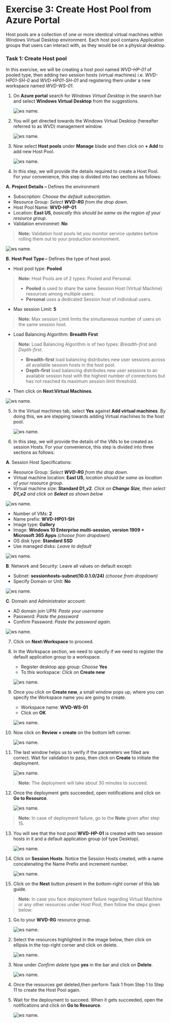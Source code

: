 # **Exercise 3: Create Host Pool from Azure Portal** 

 
Host pools are a collection of one or more identical virtual machines within Windows Virtual Desktop environment. Each host pool contains Application groups that users can interact with, as they would be on a physical desktop. 
 
### **Task 1: Create Host pool**

In this exercise, we will be creating a host pool named *WVD-HP-01* of pooled type, then adding two session hosts (virtual machines) i.e. *WVD-HP01-SH-0* and *WVD-HP01-SH-01*  and registering them under a new workspace named *WVD-WS-01*.

1. On **Azure portal** search for *Windows Virtual Desktop* in the search bar and select **Windows Virtual Desktop** from the suggestions.

   ![ws name.](media/w1.png)
 

2. You will get directed towards the Windows Virtual Desktop (hereafter referred to as WVD) management window.  

   ![ws name.](media/64.png)

3. Now select **Host pools** under **Manage** blade and then click on **+ Add** to add new Host Pool.

   ![ws name.](media/z.png)

4. In this step, we will provide the details required to create a Host Pool. For your convenience, this step is divided into two sections as follows:

 **A.** **Project Details –** Defines the environment 

   - Subscription: *Choose the default subscription*.
   - Resource Group: *Select **WVD-RG** from the drop down*.
   - Host Pool Name: **WVD-HP-01**
   - Location: **East US**, *basically this should be same as the region of your resource group*.      
   - Validation environmet: **No**
      
   >**Note:** Validation host pools let you monitor service updates before rolling them out to your production environment.
            
   ![ws name.](media/w9.png)
   
 **B.** **Host Pool Type –** Defines the type of host pool. 

   - Host pool type: **Pooled** 
      
   >**Note:** Host Pools are of 2 types: Pooled and Personal.  
   > - **Pooled** is used to share the same Session Host (Virtual Machine) resources among multiple users.
   > - **Personal** uses a dedicated Session host of individual users.

   - Max session Limit: **5**
      
   >**Note:** Max session Limit limits the simultaneous number of users on the same session host.
     
   - Load Balancing Algorithm: **Breadth First**
      
   >**Note:** Load Balancing Algorithm is of two types: *Breadth-first* and *Depth-first*. 
   > - **Breadth-first** load balancing distributes new user sessions across all available session hosts in the host pool. 
   > - **Depth-first** load balancing distributes new user sessions to an available session host with the highest number of connections but has not reached its maximum session limit threshold.
     
   - Then click on **Next:Virtual Machines**.
          
   ![ws name.](media/w10.png)  

5. In the Virtual machines tab, select **Yes** against **Add virtual machines**. By doing this, we are stepping towards adding Virtual machines to the host pool. 

   ![ws name.](media/66.png)

6. In this step, we will provide the details of the VMs to be created as session Hosts. For your convenience, this step is divided into three sections as follows:

  **A**. Session Host Specifications:     

   - Resource Group: *Select **WVD-RG** from the drop down*.
   - Virtual machine location: **East US**, *location should be same as location of your resource group*.
   - Virtual machine size: **Standard D1_v2**. *Click on **Change Size**, then select **D1_v2** and click on **Select** as shown below*
   
   ![ws name.](media/65.png)

   - Number of VMs: **2**   
   - Name prefix: **WVD-HP01-SH** 
   - Image type: **Gallery**
   - Image: **Windows 10 Enterprise multi-session, version 1909 + Microsoft 365 Apps** *(choose from dropdown)* 
   - OS disk type: **Standard SSD**
   - Use managed disks: *Leave to default*
   
   ![ws name.](media/ex3.png)
   
   
  **B**. Network and Security:
   Leave all values on default except:
   - Subnet: **sessionhosts-subnet(10.0.1.0/24)** *(choose from dropdown)*
   - Specify Domain or Unit: **No**
 
   ![ws name.](media/w3.png)
 
  **C**. Domain and Administrator account:
  
   - AD domain join UPN: *Paste your username* **<inject key="AzureAdUserEmail" />**
   - Password: *Paste the password* **<inject key="AzureAdUserPassword" />**
   - Confirm Password: *Paste the password* **<inject key="AzureAdUserPassword" />** *again.*
   
   ![ws name.](media/w2.png)
   
7. Click on **Next:Workspace** to proceed. 

8. In the Workspace section, we need to specify if we need to register the default application group to a workspace. 

   - Register desktop app group: *Choose* **Yes** 
   - To this workspace: *Click on* **Create new**

   ![ws name.](media/67.png)
   
9. Once you click on **Create new**, a small window pops up, where you can specify the Workspace name you are going to create.  

   - Workspace name: **WVD-WS-01** 
   - Click on **OK**
     
   ![ws name.](media/68.png) 

10. Now click on **Review + create** on the bottom left corner. 

    ![ws name.](media/69.png)


11. The last window helps us to verify if the parameters we filled are correct. Wait for validation to pass, then click on **Create** to initiate the deployment. 

    ![ws name.](media/70.png)

> **Note:** The deployment will take about 30 minutes to succeed.

12. Once the deployment gets succeeded, open notifications and click on **Go to Resource**.  

    ![ws name.](media/71.png)

> **Note:** In case of deployment failure, go to the **Note** given after step 15.

13. You will see that the host pool **WVD-HP-01** is created with two session hosts in it and a default application group (of type Desktop).  

    ![ws name.](media/85.png)


14. Click on **Session Hosts**. Notice the Session Hosts created, with a name concatenating the Name Prefix and increment number. 

    ![ws name.](media/86.png)

15. Click on the **Next** button present in the bottom-right corner of this lab guide.  
  

> **Note:** In case you face deployment failure regarding Virtual Machine or any other resources under Host Pool, then follow the steps given below:
1. Go to your **WVD-RG** resource group.

    ![ws name.](media/w15.png)
 
2. Select the resources highlighted in the image below, then click on ellipsis in the top-right corner and click on delete.

    ![ws name.](media/w16.png)

3. Now under *Confirm delete* type **yes** in the bar and click on **Delete**.
 
    ![ws name.](media/w17.png)

4. Once the resources get deleted,then perform Task 1 from Step 1 to Step 11 to create the Host Pool again.

5. Wait for the deployment to succeed. When it gets succeeded, open the notifications and click on **Go to Resource**.  

    ![ws name.](media/71.png)
